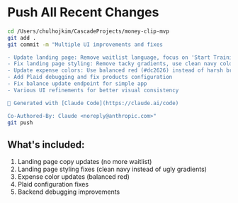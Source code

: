 # Push All Recent Changes

```bash
cd /Users/chulhojkim/CascadeProjects/money-clip-mvp
git add .
git commit -m "Multiple UI improvements and fixes

- Update landing page: Remove waitlist language, focus on 'Start Training'
- Fix landing page styling: Remove tacky gradients, use clean navy colors
- Update expense colors: Use balanced red (#dc2626) instead of harsh bright red
- Add Plaid debugging and fix products configuration
- Fix balance update endpoint for simple app
- Various UI refinements for better visual consistency

🤖 Generated with [Claude Code](https://claude.ai/code)

Co-Authored-By: Claude <noreply@anthropic.com>"
git push
```

## What's included:
1. Landing page copy updates (no more waitlist)
2. Landing page styling fixes (clean navy instead of ugly gradients)
3. Expense color updates (balanced red)
4. Plaid configuration fixes
5. Backend debugging improvements
